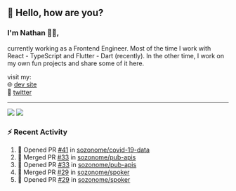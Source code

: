 ## 👋 Hello, how are you? 

### I'm Nathan 👨‍💻,

currently working as a Frontend Engineer. Most of the time I work with React - TypeScript and Flutter - Dart (recently). 
In the other time, I work on my own fun projects and share some of it here.

visit my:<br/>
🌐 [dev site](https://sznm.dev)<br/>
🦜 [twitter](https://twitter.com/sozonome)

---

![](https://komarev.com/ghpvc/?username=sozonome&color=grey)
![](https://hit.yhype.me/github/profile?user_id=17046154)

### :zap: Recent Activity

<!--START_SECTION:activity-->
1. 💪 Opened PR [#41](https://github.com/sozonome/covid-19-data/pull/41) in [sozonome/covid-19-data](https://github.com/sozonome/covid-19-data)
2. 🎉 Merged PR [#33](https://github.com/sozonome/pub-apis/pull/33) in [sozonome/pub-apis](https://github.com/sozonome/pub-apis)
3. 💪 Opened PR [#33](https://github.com/sozonome/pub-apis/pull/33) in [sozonome/pub-apis](https://github.com/sozonome/pub-apis)
4. 🎉 Merged PR [#29](https://github.com/sozonome/spoker/pull/29) in [sozonome/spoker](https://github.com/sozonome/spoker)
5. 💪 Opened PR [#29](https://github.com/sozonome/spoker/pull/29) in [sozonome/spoker](https://github.com/sozonome/spoker)
<!--END_SECTION:activity-->
